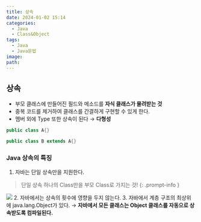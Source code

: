 ```yaml
---
title: 상속
date: 2024-01-02 15:14
categories:
  - Java
  - Class&Object
tags:
  - Java
  - Java문법
image: 
path:
---
```


## 상속
+ 부모 클래스에 만들어진 필드와 메소드를 **자식 클래스가 물려받는 것**
+ 중복 코드를 제거하여 클래스를 간결하게 구현할 수 있게 한다.
+ 멤버 외에 Type 또한 상속이 된다 → **다형성**

``` java
public class A{}

public class B extends A{}
```

### Java 상속의 특징
1. 자바는 단일 상속만을 지원한다.

>단일 상속
하나의 Class만을 부모 Class로 가지는 것!
{: .prompt-info }

![](/assets/img/IMG/TIL/Inheritance.png)
2. 자바에서는 상속의 횟수에 영향을 두지 않는다.
3. 자바에서 계층 구조의 최상위에 java.lang.Object가 있다.
	→ **자바에서 모든 클래스는 Object 클래스를 자동으로 상속받도록 컴파일된다.**
